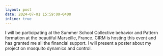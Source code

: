 ```yaml
---
layout: post
date: 2024-07-01 15:59:00-0400
inline: true
---
```


I will be participating at the Summer School Collective behavior and Pattern formation at the beautiful Marseille, France. CIRM is hosting this event and has granted me all the financial support. I will present a poster about my project on mosquito dynamics and control.
